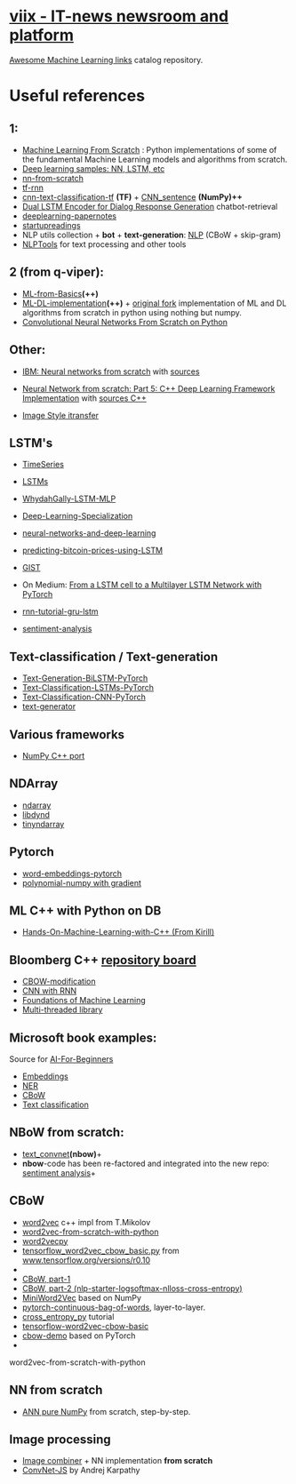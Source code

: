 # [viix - IT-news newsroom and platform](https://viix.co)

[Awesome Machine Learning links](https://github.com/viix-co/awesome-machine-learning) catalog repository.

# Useful references

## 1:
- [Machine Learning From Scratch](https://github.com/viix-co/ML-From-Scratch) : Python implementations of some of the fundamental Machine Learning models and algorithms from scratch.
- [Deep learning samples: NN, LSTM, etc](https://github.com/viix-co/deep-learning-samples)
- [nn-from-scratch](https://github.com/viix-co/nn-from-scratch)
- [tf-rnn](https://github.com/viix-co/tf-rnn)
- [cnn-text-classification-tf](https://github.com/viix-co/cnn-text-classification-tf) **(TF)** + [CNN_sentence](https://github.com/viix-co/CNN_sentence) **(NumPy)++**
- [Dual LSTM Encoder for Dialog Response Generation](https://github.com/viix-co/chatbot-retrieval) chatbot-retrieval
- [deeplearning-papernotes](https://github.com/viix-co/deeplearning-papernotes)
- [startupreadings](https://github.com/viix-co/startupreadings)
- NLP utils collection + **bot** + **text-generation**: [NLP](https://github.com/viix-co/NLP) (CBoW + skip-gram)
- [NLPTools](https://github.com/viix-co/NLPTools) for text processing and other tools

## 2 (from q-viper):
- [ML-from-Basics](https://github.com/viix-co/ML-from-Basics)**(++)**
- [ML-DL-implementation](https://github.com/viix-co/ML-DL-implementation)**(++)** + [original fork](https://github.com/diixo/ML-DL-implementation) implementation of ML and DL algorithms from scratch in python using nothing but numpy.
- [Convolutional Neural Networks From Scratch on Python](https://q-viper.github.io/2020/06/05/convolutional-neural-networks-from-scratch-on-python)

## Other:
- [IBM: Neural networks from scratch](https://developer.ibm.com/articles/neural-networks-from-scratch) with [sources](https://github.com/viix-co/Neural-Network-From-Scratch)

- [Neural Network from scratch: Part 5: C++ Deep Learning Framework Implementation](https://foundationsofdl.com/2021/12/12/neural-network-from-scratch-part-5-c-deep-learning-framework-implementation) with [sources C++](https://github.com/viix-co/DeepLearningFrameworkFromScratchCpp)

- [Image Style itransfer](https://github.com/viix-co/hands-on-transfer-learning-with-python)

## LSTM's
- [TimeSeries](https://github.com/viix-co/TimeSeries)
- [LSTMs](https://github.com/viix-co/LSTMs)
- [WhydahGally-LSTM-MLP](https://github.com/viix-co/WhydahGally-LSTM-MLP)
- [Deep-Learning-Specialization](https://github.com/viix-co/Deep-Learning-Specialization)
- [neural-networks-and-deep-learning](https://github.com/viix-co/neural-networks-and-deep-learning)
- [predicting-bitcoin-prices-using-LSTM](https://github.com/viix-co/predicting-bitcoin-prices-using-LSTM)

- [GIST](https://gist.github.com/viix-co/6d4e3939a9e66d18877cf5e859baff16)

- On Medium: [From a LSTM cell to a Multilayer LSTM Network with PyTorch](https://towardsdatascience.com/from-a-lstm-cell-to-a-multilayer-lstm-network-with-pytorch-2899eb5696f3)
- [rnn-tutorial-gru-lstm](https://github.com/viix-co/rnn-tutorial-gru-lstm)
- [sentiment-analysis](https://github.com/viix-co/sentiment-analysis)

## Text-classification / Text-generation
- [Text-Generation-BiLSTM-PyTorch](https://github.com/FernandoLpz/Text-Generation-BiLSTM-PyTorch)
- [Text-Classification-LSTMs-PyTorch](https://github.com/viix-co/Text-Classification-LSTMs-PyTorch)
- [Text-Classification-CNN-PyTorch](https://github.com/viix-co/Text-Classification-CNN-PyTorch)
- [text-generator](https://github.com/viix-co/text-generator)

## Various frameworks

- [NumPy C++ port](https://github.com/viix-co/NumCpp)

## NDArray

- [ndarray](https://github.com/viix-co/ndarray)
- [libdynd](https://github.com/viix-co/libdynd)
- [tinyndarray](https://github.com/viix-co/tinyndarray)

## Pytorch

- [word-embeddings-pytorch](https://github.com/viix-co/word-embeddings-pytorch)
- [polynomial-numpy with gradient](https://github.com/viix-co/polynomial-numpy)

## ML C++ with Python on DB

- [Hands-On-Machine-Learning-with-C++ (From Kirill)](https://github.com/packtpublishing/hands-on-machine-learning-with-cpp)

## Bloomberg C++ [repository board](https://bloomberg.github.io)

- [CBOW-modification](https://github.com/viix-co/koan)
- [CNN with RNN](https://github.com/viix-co/cnn-rnf)
- [Foundations of Machine Learning](https://github.com/viix-co/foml)
- [Multi-threaded library](https://github.com/viix-co/quantum)

## Microsoft book examples:

Source for [AI-For-Beginners](https://github.com/microsoft/AI-For-Beginners)

- [Embeddings](https://github.com/viix-co/AI-For-Beginners/blob/main/lessons/5-NLP/14-Embeddings/EmbeddingsTF.ipynb)
- [NER](https://github.com/viix-co/AI-For-Beginners/blob/main/lessons/5-NLP/19-NER/NER-TF.ipynb)
- [CBoW](https://github.com/viix-co/AI-For-Beginners/blob/main/lessons/5-NLP/15-LanguageModeling/CBoW-TF.ipynb)
- [Text classification](https://github.com/viix-co/AI-For-Beginners/blob/main/lessons/5-NLP/13-TextRep/TextRepresentationTF.ipynb)

## NBoW from scratch:

- [text_convnet](https://github.com/viix-co/text_convnet)**(nbow)**+
- **nbow**-code has been re-factored and integrated into the new repo: [sentiment analysis](https://github.com/viix-co/rcnn/tree/master/code/sentiment)+

## CBoW

- [word2vec](https://github.com/viix-co/word2vec) c++ impl from T.Mikolov
- [word2vec-from-scratch-with-python](https://github.com/viix-co/word2vec-from-scratch-with-python)
- [word2vecpy](https://github.com/viix-co/word2vecpy)
- [tensorflow_word2vec_cbow_basic.py](https://github.com/viix-co/tensorflow-word2vec-cbow-basic) from www.tensorflow.org/versions/r0.10
- 
- [CBoW, part-1](https://github.com/viix-co/cbow2)
- [CBoW, part-2 (nlp-starter-logsoftmax-nlloss-cross-entropy)](https://github.com/viix-co/nlp-starter-logsoftmax-nlloss-cross-entropy)
- [MiniWord2Vec](https://github.com/viix-co/MiniWord2Vec) based on NumPy
- [pytorch-continuous-bag-of-words](https://github.com/viix-co/pytorch-continuous-bag-of-words), layer-to-layer.
- [cross_entropy_py](https://github.com/viix-co/cross_entropy_py) tutorial
- [tensorflow-word2vec-cbow-basic](https://github.com/viix-co/tensorflow-word2vec-cbow-basic)
- [cbow-demo](https://github.com/viix-co/cbow-demo) based on PyTorch
- 
word2vec-from-scratch-with-python

## NN from scratch

- [ANN pure NumPy](https://github.com/viix-co/ann-pure-numpy) from scratch, step-by-step.

## Image processing

- [Image combiner](https://github.com/viix-co/image-combiner) + NN implementation **from scratch**
- [ConvNet-JS](https://github.com/viix-co/convnetjs) by Andrej Karpathy
